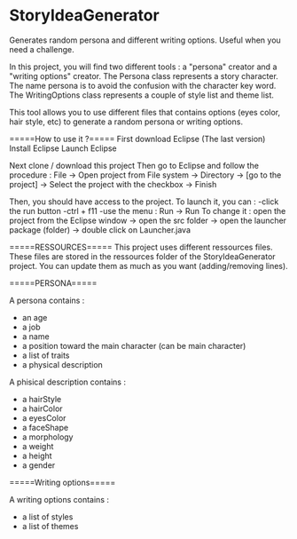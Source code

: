 # StoryIdeaGenerator
Generates random persona and different writing options. Useful when you need a challenge.

In this project, you will find two different tools : a "persona" creator and a "writing options" creator.
The Persona class represents a story character. The name persona is to avoid the confusion with the character key word.
The WritingOptions class represents a couple of style list and theme list.

This tool allows you to use different files that contains options (eyes color, hair style, etc) to generate a random persona or writing options.

=====How to use it ?=====
First download Eclipse (The last version)
Install Eclipse
Launch Eclipse

Next clone / download this project
Then go to Eclipse and follow the procedure :
File -> Open project from File system -> Directory -> [go to the project] -> Select the project with the checkbox -> Finish

Then, you should have access to the project.
To launch it, you can :
	-click the run button
	-ctrl + f11
	-use the menu : Run -> Run
To change it : open the project from the Eclipse window -> open the src folder -> open the launcher package (folder) -> double click on Launcher.java

=====RESSOURCES=====
This project uses different ressources files.
These files are stored in the ressources folder of the StoryIdeaGenerator project.
You can update them as much as you want (adding/removing lines).

=====PERSONA=====

A persona contains :
 - an age
 - a job
 - a name
 - a position toward the main character (can be main character)
 - a list of traits
 - a physical description

A phisical description contains :
 - a hairStyle
 - a hairColor
 - a eyesColor
 - a faceShape
 - a morphology
 - a weight
 - a height
 - a gender

=====Writing options=====

A writing options contains :
 - a list of styles
 - a list of themes
